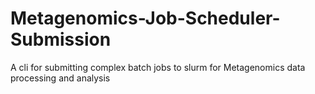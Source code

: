 # Metagenomics-Job-Scheduler-Submission
A cli for submitting complex batch jobs to slurm for Metagenomics data processing and analysis
